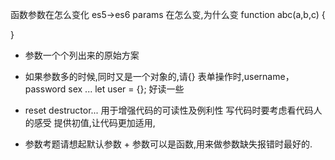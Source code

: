 函数参数在怎么变化
es5->es6 params 在怎么变,为什么变
function abc(a,b,c) {

}

- 参数一个个列出来的原始方案
- 如果参数多的时候,同时又是一个对象的,请{}
表单操作时,username，password sex ...
let user = {};
好读一些

- reset destructor...
用于增强代码的可读性及例利性
写代码时要考虑看代码人的感受
提供初值,让代码更加适用,

- 参数考题请想起默认参数 + 参数可以是函数,用来做参数缺失报错时最好的.